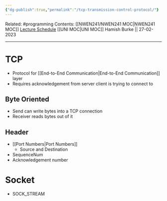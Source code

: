 ```yaml
---
{"dg-publish":true,"permalink":"/tcp-transmission-control-protocol/"}
---
```


Related: #programming 
Contents: [[NWEN241/NWEN241 MOC\|NWEN241 MOC]]
[Lecture Schedule](https://ecs.wgtn.ac.nz/Courses/NWEN241_2023T1/LectureSchedule)
[[UNI MOC\|UNI MOC]]
Hamish Burke || 27-02-2023
***

# TCP

- Protocol for [[End-to-End Communication\|End-to-End Communication]] layer
- Requires acknowledgement from server client is trying to connect to

## Byte Oriented

- Send can write bytes into a TCP connection
- Receiver reads bytes out of it

## Header

- [[Port Numbers\|Port Numbers]]
	- Source and Destination
- SequenceNum
- Acknowledgement number

# Socket

- SOCK_STREAM

